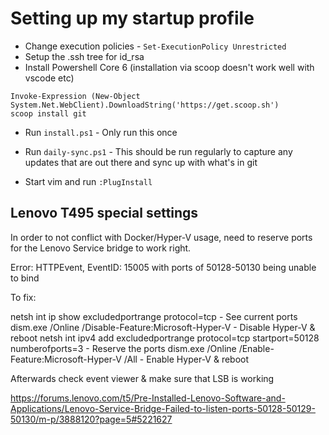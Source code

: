 # Setting up my startup profile

* Change execution policies - `Set-ExecutionPolicy Unrestricted`
* Setup the .ssh tree for id_rsa 
* Install Powershell Core 6 (installation via scoop doesn't work well with vscode etc)

```
Invoke-Expression (New-Object System.Net.WebClient).DownloadString('https://get.scoop.sh')
scoop install git
```

* Run `install.ps1` - Only run this once

* Run `daily-sync.ps1`  - This should be run regularly to capture any updates that are out there and sync up with what's in git

* Start vim and run `:PlugInstall`

## Lenovo T495 special settings

In order to not conflict with Docker/Hyper-V usage, need to reserve ports for the Lenovo Service bridge to work right.

Error:  HTTPEvent, EventID: 15005 with ports of 50128-50130 being unable to bind

To fix:

netsh int ip show excludedportrange protocol=tcp - See current ports
dism.exe /Online /Disable-Feature:Microsoft-Hyper-V - Disable Hyper-V & reboot
netsh int ipv4 add excludedportrange protocol=tcp startport=50128 numberofports=3 - Reserve the ports
dism.exe /Online /Enable-Feature:Microsoft-Hyper-V /All - Enable Hyper-V & reboot

Afterwards check event viewer & make sure that LSB is working

https://forums.lenovo.com/t5/Pre-Installed-Lenovo-Software-and-Applications/Lenovo-Service-Bridge-Failed-to-listen-ports-50128-50129-50130/m-p/3888120?page=5#5221627
